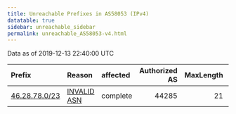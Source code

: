 ```yaml
---
title: Unreachable Prefixes in AS58053 (IPv4)
datatable: true
sidebar: unreachable_sidebar
permalink: unreachable_AS58053-v4.html
---
```


Data as of 2019-12-13 22:40:00 UTC


<div class="datatable-begin"></div>

| Prefix                                               | Reason                                                                                               | affected   |   Authorized AS |   MaxLength | Anchor                                         |   unreachable /24s |
|:-----------------------------------------------------|:-----------------------------------------------------------------------------------------------------|:-----------|----------------:|------------:|:-----------------------------------------------|-------------------:|
| [46.28.78.0/23](https://stat.ripe.net/46.28.78.0/23) | [INVALID ASN](https://rpki-validator.ripe.net/announcement-preview?asn=AS58053&prefix=46.28.78.0/23) | complete   |           44285 |          21 | [RIPE](unreachable_RIPE_NCC_RPKI_Root-v4.html) |                  2 |

<div class="datatable-end"></div>